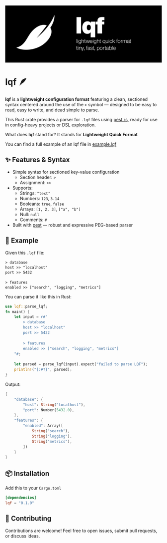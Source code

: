 ![lqf banner](lqf-banner.png)

# lqf 🪶

**lqf** is a **lightweight configuration format** featuring a clean, sectioned syntax centered around the use of the `>` symbol — designed to be easy to read, easy to write, and dead simple to parse.  

This Rust crate provides a parser for `.lqf` files using [pest.rs](https://pest.rs/), ready for use in config-heavy projects or DSL exploration.

What does **lqf** stand for? It stands for **Lightweight Quick Format**

You can find a full example of an lqf file in [example.lqf](example.lqf)

## ✨ Features & Syntax

- Simple syntax for sectioned key-value configuration
  - Section header: `>`
  - Assignment: `>>`
- Supports:
  - Strings: `"text"`
  - Numbers: `123`, `3.14`
  - Booleans: `true`, `false`
  - Arrays: `[1, 2, 3]`, `["a", "b"]`
  - Null: `null`
  - Comments: `#`
- Built with [pest](https://pest.rs) — robust and expressive PEG-based parser

## 🧪 Example

Given this `.lqf` file:

```lqf
> database
host >> "localhost"
port >> 5432

> features
enabled >> ["search", "logging", "metrics"]
```

You can parse it like this in Rust:

```rust
use lqf::parse_lqf;
fn main() {
    let input = r#"
        > database
        host >> "localhost"
        port >> 5432

        > features
        enabled >> ["search", "logging", "metrics"]
    "#;

    let parsed = parse_lqf(input).expect("failed to parse LQF");
    println!("{:#?}", parsed);
}
```

Output:

```rust
{
    "database": {
        "host": String("localhost"),
        "port": Number(5432.0),
    },
    "features": {
        "enabled": Array([
            String("search"),
            String("logging"),
            String("metrics"),
        ])
    }
}
```

## 📦 Installation

Add this to your `Cargo.toml`

```toml
[dependencies]
lqf = "0.1.0"
```

## 🤝 Contributing

Contributions are welcome! Feel free to open issues, submit pull requests, or discuss ideas.

